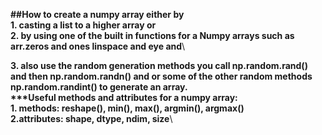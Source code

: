 __##How to create a numpy array either by__\
__1.  casting a list to a higher array or__\
__2. by using  one of the built in functions for a Numpy arrays such as arr.zeros and ones linspace and eye and__\

__3. also use the random generation methods you call np.random.rand() and then np.random.randn() and or some of the other random methods  np.random.randint() to generate an array.__\
__\***Useful methods and attributes for a numpy array:__\
__1. methods: reshape(), min(), max(), argmin(), argmax()__\
__2.attributes: shape, dtype, ndim, size__\
